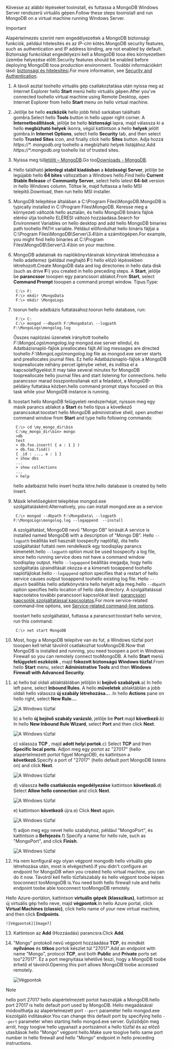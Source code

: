<span data-ttu-id="5a3eb-101">Kövesse az alábbi lépéseket tooinstall, és futtassa a MongoDB Windows Server rendszerű virtuális gépen.</span><span class="sxs-lookup"><span data-stu-id="5a3eb-101">Follow these steps tooinstall and run MongoDB on a virtual machine running Windows Server.</span></span>

> [!IMPORTANT]
> <span data-ttu-id="5a3eb-102">Alapértelmezés szerint nem engedélyezettek a MongoDB biztonsági funkciók, például hitelesítés és az IP-cím kötés.</span><span class="sxs-lookup"><span data-stu-id="5a3eb-102">MongoDB security features, such as authentication and IP address binding, are not enabled by default.</span></span> <span data-ttu-id="5a3eb-103">Biztonsági funkciókat engedélyezni kell a MongoDB tooa éles környezetben üzembe helyezése előtt.</span><span class="sxs-lookup"><span data-stu-id="5a3eb-103">Security features should be enabled before deploying MongoDB tooa production environment.</span></span>  <span data-ttu-id="5a3eb-104">További információkért lásd: [biztonsági és hitelesítési](http://www.mongodb.org/display/DOCS/Security+and+Authentication).</span><span class="sxs-lookup"><span data-stu-id="5a3eb-104">For more information, see [Security and Authentication](http://www.mongodb.org/display/DOCS/Security+and+Authentication).</span></span>
>
>

1. <span data-ttu-id="5a3eb-105">A távoli asztal toohello virtuális gép csatlakoztatása után nyissa meg az Internet Explorer hello **Start** menü hello virtuális gépen.</span><span class="sxs-lookup"><span data-stu-id="5a3eb-105">After you've connected toohello virtual machine using Remote Desktop, open Internet Explorer from hello **Start** menu on hello virtual machine.</span></span>
2. <span data-ttu-id="5a3eb-106">Jelölje be hello **eszközök** hello jobb felső sarkában található gombra.</span><span class="sxs-lookup"><span data-stu-id="5a3eb-106">Select hello **Tools** button in hello upper right corner.</span></span>  <span data-ttu-id="5a3eb-107">A **Internetbeállítások**, jelölje be hello **biztonsági** lapra, majd válassza ki a hello **megbízható helyek** ikonra, végül kattintson a hello **helyek** jelölt gombra.</span><span class="sxs-lookup"><span data-stu-id="5a3eb-107">In **Internet Options**, select hello **Security** tab, and then select hello **Trusted Sites** icon, and finally click hello **Sites** button.</span></span> <span data-ttu-id="5a3eb-108">Adja hozzá *https://\*. mongodb.org* toohello a megbízható helyek listájához.</span><span class="sxs-lookup"><span data-stu-id="5a3eb-108">Add *https://\*.mongodb.org* toohello list of trusted sites.</span></span>
3. <span data-ttu-id="5a3eb-109">Nyissa meg túl[letölti – MongoDB](https://www.mongodb.com/download-center#community).</span><span class="sxs-lookup"><span data-stu-id="5a3eb-109">Go too[Downloads - MongoDB](https://www.mongodb.com/download-center#community).</span></span>
4. <span data-ttu-id="5a3eb-110">Hello található **jelenlegi stabil kiadásban** a **közösségi Server**, jelölje be legújabb hello **64 bites** változatban a Windows hello.</span><span class="sxs-lookup"><span data-stu-id="5a3eb-110">Find hello **Current Stable Release** of **Community Server**, select hello latest **64-bit** version in hello Windows column.</span></span> <span data-ttu-id="5a3eb-111">Töltse le, majd futtassa a hello MSI telepítő.</span><span class="sxs-lookup"><span data-stu-id="5a3eb-111">Download, then run hello MSI installer.</span></span>
5. <span data-ttu-id="5a3eb-112">MongoDB telepítése általában a C:\Program Files\MongoDB.</span><span class="sxs-lookup"><span data-stu-id="5a3eb-112">MongoDB is typically installed in C:\Program Files\MongoDB.</span></span> <span data-ttu-id="5a3eb-113">Keresse meg a környezeti változók hello asztalán, és hello MongoDB bináris fájlok elérési útja toohello ELÉRÉSI változó hozzáadása.</span><span class="sxs-lookup"><span data-stu-id="5a3eb-113">Search for Environment Variables on hello desktop and add hello MongoDB binaries path toohello PATH variable.</span></span> <span data-ttu-id="5a3eb-114">Például előfordulhat hello bináris fájljai a C:\Program Files\MongoDB\Server\3.4\bin a számítógépen.</span><span class="sxs-lookup"><span data-stu-id="5a3eb-114">For example, you might find hello binaries at C:\Program Files\MongoDB\Server\3.4\bin on your machine.</span></span>
6. <span data-ttu-id="5a3eb-115">MongoDB adatainak és naplókönyvtárainak könyvtárak létrehozása a hello adatlemez (például meghajtó **F:**) hello előző lépésekben létrehozott.</span><span class="sxs-lookup"><span data-stu-id="5a3eb-115">Create MongoDB data and log directories in hello data disk (such as drive **F:**) you created in hello preceding steps.</span></span> <span data-ttu-id="5a3eb-116">A **Start**, jelölje be **parancssor** tooopen egy parancssori ablakot.</span><span class="sxs-lookup"><span data-stu-id="5a3eb-116">From **Start**, select **Command Prompt** tooopen a command prompt window.</span></span>  <span data-ttu-id="5a3eb-117">Típus:</span><span class="sxs-lookup"><span data-stu-id="5a3eb-117">Type:</span></span>

        C:\> F:
        F:\> mkdir \MongoData
        F:\> mkdir \MongoLogs
7. <span data-ttu-id="5a3eb-118">toorun hello adatbázis futtatásához:</span><span class="sxs-lookup"><span data-stu-id="5a3eb-118">toorun hello database, run:</span></span>

        F:\> C:
        C:\> mongod --dbpath F:\MongoData\ --logpath F:\MongoLogs\mongolog.log

    <span data-ttu-id="5a3eb-119">Összes naplózási üzenetek irányított toohello *F:\MongoLogs\mongolog.log* mongod.exe server elindul, és Adatbázisnapló-fájlok preallocates fájlt.</span><span class="sxs-lookup"><span data-stu-id="5a3eb-119">All log messages are directed toohello *F:\MongoLogs\mongolog.log* file as mongod.exe server starts and preallocates journal files.</span></span> <span data-ttu-id="5a3eb-120">Ez hello Adatbázisnapló-fájlok a MongoDB toopreallocate néhány percet igénybe vehet, és indítsa el a kapcsolatfigyelést.</span><span class="sxs-lookup"><span data-stu-id="5a3eb-120">It may take several minutes for MongoDB toopreallocate hello journal files and start listening for connections.</span></span> <span data-ttu-id="5a3eb-121">hello parancssor marad összpontosítanak ezt a feladatot, a MongoDB-példány futtatása közben.</span><span class="sxs-lookup"><span data-stu-id="5a3eb-121">hello command prompt stays focused on this task while your MongoDB instance is running.</span></span>
8. <span data-ttu-id="5a3eb-122">toostart hello MongoDB felügyeleti rendszerhéjat, nyisson meg egy másik parancs ablakot a **Start** és hello típus a következő parancsokat:</span><span class="sxs-lookup"><span data-stu-id="5a3eb-122">toostart hello MongoDB administrative shell, open another command window from **Start** and type hello following commands:</span></span>

        C:\> cd \my_mongo_dir\bin  
        C:\my_mongo_dir\bin> mongo  
        >db  
        test
        > db.foo.insert( { a : 1 } )  
        > db.foo.find()  
        { _id : ..., a : 1 }  
        > show dbs  
        ...  
        > show collections  
        ...  
        > help  

    <span data-ttu-id="5a3eb-123">hello adatbázist hello insert hozta létre.</span><span class="sxs-lookup"><span data-stu-id="5a3eb-123">hello database is created by hello insert.</span></span>
9. <span data-ttu-id="5a3eb-124">Másik lehetőségként telepítése mongod.exe szolgáltatásként:</span><span class="sxs-lookup"><span data-stu-id="5a3eb-124">Alternatively, you can install mongod.exe as a service:</span></span>

        C:\> mongod --dbpath F:\MongoData\ --logpath F:\MongoLogs\mongolog.log --logappend  --install

    <span data-ttu-id="5a3eb-125">A szolgáltatást, MongoDB nevű "Mongo DB" leírását.</span><span class="sxs-lookup"><span data-stu-id="5a3eb-125">A service is installed named MongoDB with a description of "Mongo DB".</span></span> <span data-ttu-id="5a3eb-126">Hello `--logpath` beállítás kell használt toospecify naplófájl, óta hello szolgáltatást futtató nem rendelkezik egy toodisplay parancs kimenetét.</span><span class="sxs-lookup"><span data-stu-id="5a3eb-126">hello `--logpath` option must be used toospecify a log file, since hello running service does not have a command window toodisplay output.</span></span>  <span data-ttu-id="5a3eb-127">Hello `--logappend` beállítás megadja, hogy hello szolgáltatás újraindítását okozza-e a kimeneti tooappend toohello naplófájlokat.</span><span class="sxs-lookup"><span data-stu-id="5a3eb-127">hello `--logappend` option specifies that a restart of hello service causes output tooappend toohello existing log file.</span></span>  <span data-ttu-id="5a3eb-128">Hello `--dbpath` beállítás hello adatkönyvtára hello helyét adja meg.</span><span class="sxs-lookup"><span data-stu-id="5a3eb-128">hello `--dbpath` option specifies hello location of hello data directory.</span></span> <span data-ttu-id="5a3eb-129">A szolgáltatással kapcsolatos további parancssori kapcsolókat lásd: [parancssori kapcsolók szolgáltatással kapcsolatos][MongoWindowsSvcOptions].</span><span class="sxs-lookup"><span data-stu-id="5a3eb-129">For more service-related command-line options, see [Service-related command-line options][MongoWindowsSvcOptions].</span></span>

    <span data-ttu-id="5a3eb-130">toostart hello szolgáltatást, futtassa a parancsot:</span><span class="sxs-lookup"><span data-stu-id="5a3eb-130">toostart hello service, run this command:</span></span>

        C:\> net start MongoDB
10. <span data-ttu-id="5a3eb-131">Most, hogy a MongoDB telepítve van és fut, a Windows tűzfal port tooopen kell tehát távolról csatlakozhat tooMongoDB.</span><span class="sxs-lookup"><span data-stu-id="5a3eb-131">Now that MongoDB is installed and running, you need tooopen a port in Windows Firewall so you can remotely connect tooMongoDB.</span></span>  <span data-ttu-id="5a3eb-132">A hello **Start** menü **felügyeleti eszközök** , majd **fokozott biztonságú Windows tűzfal**.</span><span class="sxs-lookup"><span data-stu-id="5a3eb-132">From hello **Start** menu, select **Administrative Tools** and then **Windows Firewall with Advanced Security**.</span></span>
11. <span data-ttu-id="5a3eb-133">a) hello bal oldali ablaktáblában jelöljön ki **bejövő szabályok**.</span><span class="sxs-lookup"><span data-stu-id="5a3eb-133">a) In hello left pane, select **Inbound Rules**.</span></span>  <span data-ttu-id="5a3eb-134">A hello **műveletek** ablaktáblán a jobb oldali hello válassza **új szabály létrehozása...** .</span><span class="sxs-lookup"><span data-stu-id="5a3eb-134">In hello **Actions** pane on hello right, select **New Rule...**.</span></span>

    ![A Windows tűzfal][Image1]

    <span data-ttu-id="5a3eb-136">b) a hello **új bejövő szabály varázsló**, jelölje be **Port** majd **következő**.</span><span class="sxs-lookup"><span data-stu-id="5a3eb-136">b) In hello **New Inbound Rule Wizard**, select **Port** and then click **Next**.</span></span>

    ![A Windows tűzfal][Image2]

    <span data-ttu-id="5a3eb-138">c) válassza **TCP** , majd **adott helyi portok**.</span><span class="sxs-lookup"><span data-stu-id="5a3eb-138">c) Select **TCP** and then **Specific local ports**.</span></span>  <span data-ttu-id="5a3eb-139">Adjon meg egy portot az "27017" (hello alapértelmezett portot figyel MongoDB), és kattintson a **következő**.</span><span class="sxs-lookup"><span data-stu-id="5a3eb-139">Specify a port of "27017" (hello default port MongoDB listens on) and click **Next**.</span></span>

    ![A Windows tűzfal][Image3]

    <span data-ttu-id="5a3eb-141">d) válassza **hello csatlakozás engedélyezése** kattintson **következő**.</span><span class="sxs-lookup"><span data-stu-id="5a3eb-141">d) Select **Allow hello connection** and click **Next**.</span></span>

    ![A Windows tűzfal][Image4]

    <span data-ttu-id="5a3eb-143">e) kattintson **következő** újra.</span><span class="sxs-lookup"><span data-stu-id="5a3eb-143">e) Click **Next** again.</span></span>

    ![A Windows tűzfal][Image5]

    <span data-ttu-id="5a3eb-145">f) adjon meg egy nevet hello szabályhoz, például "MongoPort", és kattintson a **Befejezés**.</span><span class="sxs-lookup"><span data-stu-id="5a3eb-145">f) Specify a name for hello rule, such as "MongoPort", and click **Finish**.</span></span>

    ![A Windows tűzfal][Image6]

12. <span data-ttu-id="5a3eb-147">Ha nem konfigurál egy olyan végpont mongodb hello virtuális gép létrehozása után, most is elvégezhető.</span><span class="sxs-lookup"><span data-stu-id="5a3eb-147">If you didn't configure an endpoint for MongoDB when you created hello virtual machine, you can do it now.</span></span> <span data-ttu-id="5a3eb-148">Távolról kell hello tűzfalszabály és hello végpont toobe képes tooconnect tooMongoDB is.</span><span class="sxs-lookup"><span data-stu-id="5a3eb-148">You need both hello firewall rule and hello endpoint toobe able tooconnect tooMongoDB remotely.</span></span>

  <span data-ttu-id="5a3eb-149">Hello Azure-portálon, kattintson **virtuális gépek (klasszikus)**, kattintson az új virtuális gép hello neve, majd **végpontok**.</span><span class="sxs-lookup"><span data-stu-id="5a3eb-149">In hello Azure portal, click **Virtual Machines (classic)**, click hello name of your new virtual machine, and then click **Endpoints**.</span></span>

    ![Végpontok][Image7]

13. <span data-ttu-id="5a3eb-151">Kattintson az **Add** (Hozzáadás) parancsra.</span><span class="sxs-lookup"><span data-stu-id="5a3eb-151">Click **Add**.</span></span>

14. <span data-ttu-id="5a3eb-152">"Mongo" protokoll nevű végpont hozzáadása **TCP**, és mindkét **nyilvános** és **titkos** portok készlet túl "27017".</span><span class="sxs-lookup"><span data-stu-id="5a3eb-152">Add an endpoint with name "Mongo", protocol **TCP**, and both **Public** and **Private** ports set too"27017".</span></span> <span data-ttu-id="5a3eb-153">Ez a port megnyitása lehetővé teszi, hogy a MongoDB toobe érhető el távolról.</span><span class="sxs-lookup"><span data-stu-id="5a3eb-153">Opening this port allows MongoDB toobe accessed remotely.</span></span>

    ![Végpontok][Image9]

> [!NOTE]
> <span data-ttu-id="5a3eb-155">hello port 27017 hello alapértelmezett portot használják a MongoDB.</span><span class="sxs-lookup"><span data-stu-id="5a3eb-155">hello port 27017 is hello default port used by MongoDB.</span></span> <span data-ttu-id="5a3eb-156">Hello megadásával módosíthatja az alapértelmezett port `--port` paraméter hello mongod.exe kiszolgáló indításakor.</span><span class="sxs-lookup"><span data-stu-id="5a3eb-156">You can change this default port by specifying hello `--port` parameter when starting hello mongod.exe server.</span></span> <span data-ttu-id="5a3eb-157">Győződjön meg arról, hogy toogive hello ugyanazt a portszámot a hello tűzfal és az előző utasítások hello "Mongo" végpont hello.</span><span class="sxs-lookup"><span data-stu-id="5a3eb-157">Make sure toogive hello same port number in hello firewall and hello "Mongo" endpoint in hello preceding instructions.</span></span>
>
>

[MongoDownloads]: http://www.mongodb.org/downloads

[MongoWindowsSvcOptions]: http://www.mongodb.org/display/DOCS/Windows+Service


[Image1]: ./media/install-and-run-mongo-on-win2k8-vm/WinFirewall1.png
[Image2]: ./media/install-and-run-mongo-on-win2k8-vm/WinFirewall2.png
[Image3]: ./media/install-and-run-mongo-on-win2k8-vm/WinFirewall3.png
[Image4]: ./media/install-and-run-mongo-on-win2k8-vm/WinFirewall4.png
[Image5]: ./media/install-and-run-mongo-on-win2k8-vm/WinFirewall5.png
[Image6]: ./media/install-and-run-mongo-on-win2k8-vm/WinFirewall6.png
[Image7]: ./media/install-and-run-mongo-on-win2k8-vm/menusendpointadd.png
<!-- Removed 03/08/2017. Not in new portal. -->
<!-- [Image8]: ./media/install-and-run-mongo-on-win2k8-vm/WinVmAddEndpoint2.png
-->
[Image9]: ./media/install-and-run-mongo-on-win2k8-vm/newendpointdetails.png
